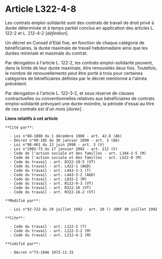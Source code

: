 # Article L322-4-8

Les contrats emploi-solidarité sont des contrats de travail de droit privé à durée déterminée et à temps partiel conclus en
application des articles L. 122-2 et L. 212-4-2 [*définition*].

Un décret en Conseil d'Etat fixe, en fonction de chaque catégorie de bénéficiaires, la durée maximale de travail hebdomadaire
ainsi que les durées minimale et maximale du contrat.

Par dérogation à l'article L. 122-2, les contrats emploi-solidarité peuvent, dans la limite de leur durée maximale, être
renouvelés deux fois. Toutefois, le nombre de renouvellements peut être porté à trois pour certaines catégories de
bénéficiaires définies par le décret mentionné à l'alinéa précédent.

Par dérogation à l'article L. 122-3-2, et sous réserve de clauses contractuelles ou conventionnelles relatives aux
bénéficiaires de contrats emploi-solidarité prévoyant une durée moindre, la période d'essai au titre de ces contrats est d'un
mois [*durée*] .

**Liens relatifs à cet article**

	**Cité par**:

	  - Loi n°88-1088 du 1 décembre 1988 - art. 42-8 (Ab)
	  - Décret n°90-105 du 30 janvier 1990 - art. 3 (Ab)
	  - Loi n°98-461 du 13 juin 1998 - art. 3 (V)
	  - Loi n°2002-73 du 17 janvier 2002 - art. 212 (V)
	  - Code de l'action sociale et des familles - art. L344-2-5 (M)
	  - Code de l'action sociale et des familles - art. L522-8 (M)
	  - Code du travail - art. D322-10-5 (VT)
	  - Code du travail - art. L422-1 (AbD)
	  - Code du travail - art. L443-3-1 (T)
	  - Code du travail - art. L443-3-2 (AbD)
	  - Code du travail - art. L832-2 (M)
	  - Code du travail - art. R122-9-3 (VT)
	  - Code du travail - art. R322-16 (VT)
	  - Code du travail - art. R322-16-2 (VT)

	**Modifié par**:

	  - Loi n°92-722 du 29 juillet 1992 - art. 20 () JORF 30 juillet 1992

	**Cite**:

	  - Code du travail - art. L122-2 (T)
	  - Code du travail - art. L122-3-2 (M)
	  - Code du travail - art. L212-4-2 (M)

	**Codifié par**:

	  - Décret n°73-1046 1973-11-15
